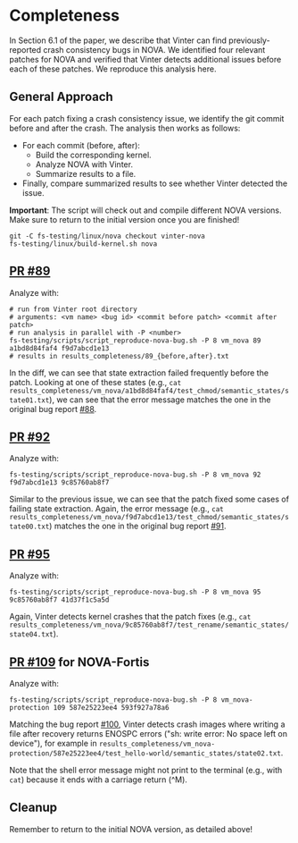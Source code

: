 Completeness
============

In Section 6.1 of the paper, we describe that Vinter can find
previously-reported crash consistency bugs in NOVA. We identified four relevant
patches for NOVA and verified that Vinter detects additional issues before each
of these patches. We reproduce this analysis here.

General Approach
----------------

For each patch fixing a crash consistency issue, we identify the git commit
before and after the crash. The analysis then works as follows:

* For each commit (before, after):
  * Build the corresponding kernel.
  * Analyze NOVA with Vinter.
  * Summarize results to a file.
* Finally, compare summarized results to see whether Vinter detected the issue.

**Important**: The script will check out and compile different NOVA versions.
Make sure to return to the initial version once you are finished!

```
git -C fs-testing/linux/nova checkout vinter-nova
fs-testing/linux/build-kernel.sh nova

```

## [PR #89](https://github.com/NVSL/linux-nova/pull/89)

Analyze with:
```
# run from Vinter root directory
# arguments: <vm name> <bug id> <commit before patch> <commit after patch>
# run analysis in parallel with -P <number>
fs-testing/scripts/script_reproduce-nova-bug.sh -P 8 vm_nova 89 a1bd8d84faf4 f9d7abcd1e13
# results in results_completeness/89_{before,after}.txt
```

In the diff, we can see that state extraction failed frequently before the
patch. Looking at one of these states (e.g., `cat results_completeness/vm_nova/a1bd8d84faf4/test_chmod/semantic_states/state01.txt`),
we can see that the error message matches the one in the original bug report
[#88](https://github.com/NVSL/linux-nova/issues/88).


## [PR #92](https://github.com/NVSL/linux-nova/pull/92)

Analyze with:
```
fs-testing/scripts/script_reproduce-nova-bug.sh -P 8 vm_nova 92 f9d7abcd1e13 9c85760ab8f7
```

Similar to the previous issue, we can see that the patch fixed some cases of
failing state extraction. Again, the error message
(e.g., `cat results_completeness/vm_nova/f9d7abcd1e13/test_chmod/semantic_states/state00.txt`)
matches the one in the original bug report [#91](https://github.com/NVSL/linux-nova/issues/91).

## [PR #95](https://github.com/NVSL/linux-nova/pull/95)

Analyze with:
```
fs-testing/scripts/script_reproduce-nova-bug.sh -P 8 vm_nova 95 9c85760ab8f7 41d37f1c5a5d
```

Again, Vinter detects kernel crashes that the patch fixes
(e.g., `cat results_completeness/vm_nova/9c85760ab8f7/test_rename/semantic_states/state04.txt`).

## [PR #109](https://github.com/NVSL/linux-nova/pull/109) for NOVA-Fortis

Analyze with:
```
fs-testing/scripts/script_reproduce-nova-bug.sh -P 8 vm_nova-protection 109 587e25223ee4 593f927a78a6
```

Matching the bug report [#100](https://github.com/NVSL/linux-nova/issues/100),
Vinter detects crash images where writing a file after recovery returns ENOSPC
errors ("sh: write error: No space left on device"), for example in
`results_completeness/vm_nova-protection/587e25223ee4/test_hello-world/semantic_states/state02.txt`.

Note that the shell error message might not print to the terminal (e.g., with
`cat`) because it ends with a carriage return (^M).

Cleanup
-------

Remember to return to the initial NOVA version, as detailed above!
